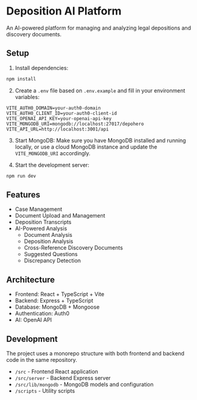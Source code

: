 # Deposition AI Platform

An AI-powered platform for managing and analyzing legal depositions and discovery documents.

## Setup

1. Install dependencies:
```bash
npm install
```

2. Create a `.env` file based on `.env.example` and fill in your environment variables:
```
VITE_AUTH0_DOMAIN=your-auth0-domain
VITE_AUTH0_CLIENT_ID=your-auth0-client-id
VITE_OPENAI_API_KEY=your-openai-api-key
VITE_MONGODB_URI=mongodb://localhost:27017/depohero
VITE_API_URL=http://localhost:3001/api
```

3. Start MongoDB:
Make sure you have MongoDB installed and running locally, or use a cloud MongoDB instance and update the `VITE_MONGODB_URI` accordingly.

4. Start the development server:
```bash
npm run dev
```

## Features

- Case Management
- Document Upload and Management
- Deposition Transcripts
- AI-Powered Analysis
  - Document Analysis
  - Deposition Analysis
  - Cross-Reference Discovery Documents
  - Suggested Questions
  - Discrepancy Detection

## Architecture

- Frontend: React + TypeScript + Vite
- Backend: Express + TypeScript
- Database: MongoDB + Mongoose
- Authentication: Auth0
- AI: OpenAI API

## Development

The project uses a monorepo structure with both frontend and backend code in the same repository.

- `/src` - Frontend React application
- `/src/server` - Backend Express server
- `/src/lib/mongodb` - MongoDB models and configuration
- `/scripts` - Utility scripts